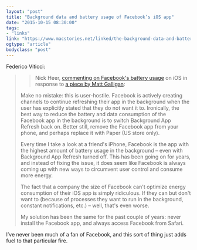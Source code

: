 ```yaml
---
layout: "post"
title: "Background data and battery usage of Facebook’s iOS app"
date: "2015-10-15 08:30:00"
tags: 
- "links"
link: "https://www.macstories.net/linked/the-background-data-and-battery-usage-of-facebooks-ios-app/"
ogtype: "article"
bodyclass: "post"
---
```


Federico Viticci:

> > Nick Heer, [commenting on Facebook's battery usage](http://pxlnv.com/linklog/facebook-background-data/) on iOS in response to [a piece by Matt Galligan](https://medium.com/@mg/battery-life-load-times-and-actually-giving-a-shit-about-your-customers-c3738386bded):
> 
> Make no mistake: this is user-hostile. Facebook is actively creating channels to continue refreshing their app in the background when the user has explicitly stated that they do not want it to. Ironically, the best way to reduce the battery and data consumption of the Facebook app in the background is to switch Background App Refresh back on. Better still, remove the Facebook app from your phone, and perhaps replace it with Paper (US store only).
> 
> Every time I take a look at a friend's iPhone, Facebook is the app with the highest amount of battery usage in the background – even with Background App Refresh turned off. This has been going on for years, and instead of fixing the issue, it does seem like Facebook is always coming up with new ways to circumvent user control and consume more energy.
> 
> The fact that a company the size of Facebook can't optimize energy consumption of their iOS app is simply ridiculous. If they can but don't want to (because of processes they want to run in the background, constant notifications, etc.) – well, that's even worse.
> 
> My solution has been the same for the past couple of years: never install the Facebook app, and always access Facebook from Safari.

I’ve never been much of a fan of Facebook, and this sort of thing just adds fuel to that particular fire.